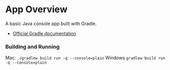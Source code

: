 # App Overview

A basic Java console app built with Gradle.

* [Official Gradle documentation](https://docs.gradle.org)

### Building and Running
Mac: `./gradlew build run -q --console=plain`
Windows `gradlew build run -q --console=plain`

